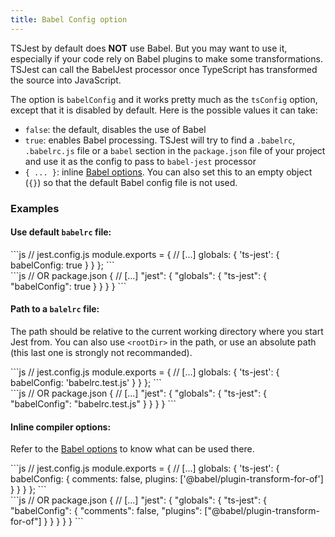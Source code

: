 ```yaml
---
title: Babel Config option
---
```


TSJest by default does **NOT** use Babel. But you may want to use it, especially if your code rely on Babel plugins to make some transformations. TSJest can call the BabelJest processor once TypeScript has transformed the source into JavaScript.

The option is `babelConfig` and it works pretty much as the `tsConfig` option, except that it is disabled by default. Here is the possible values it can take:
- `false`: the default, disables the use of Babel
- `true`: enables Babel processing. TSJest will try to find a `.babelrc`, `.babelrc.js` file or a `babel` section in the `package.json` file of your project and use it as the config to pass to `babel-jest` processor
- `{ ... }`: inline [Babel options](https://babeljs.io/docs/en/next/options). You can also set this to an empty object (`{}`) so that the default Babel config file is not used.

### Examples

#### Use default `babelrc` file:

<div class="row"><div class="col-md-6" markdown="block">
```js
// jest.config.js
module.exports = {
  // [...]
  globals: {
    'ts-jest': {
      babelConfig: true
    }
  }
};
```
</div><div class="col-md-6" markdown="block">
```js
// OR package.json
{
  // [...]
  "jest": {
    "globals": {
      "ts-jest": {
        "babelConfig": true
      }
    }
  }
}
```
</div></div>

#### Path to a `balelrc` file:

The path should be relative to the current working directory where you start Jest from. You can also use `<rootDir>` in the path, or use an absolute path (this last one is strongly not recommanded).

<div class="row"><div class="col-md-6" markdown="block">
```js
// jest.config.js
module.exports = {
  // [...]
  globals: {
    'ts-jest': {
      babelConfig: 'babelrc.test.js'
    }
  }
};
```
</div><div class="col-md-6" markdown="block">
```js
// OR package.json
{
  // [...]
  "jest": {
    "globals": {
      "ts-jest": {
        "babelConfig": "babelrc.test.js"
      }
    }
  }
}
```
</div></div>

#### Inline compiler options:

Refer to the [Babel options](https://babeljs.io/docs/en/next/options) to know what can be used there.

<div class="row"><div class="col-md-6" markdown="block">
```js
// jest.config.js
module.exports = {
  // [...]
  globals: {
    'ts-jest': {
      babelConfig: {
        comments: false,
        plugins: ['@babel/plugin-transform-for-of']
      }
    }
  }
};
```
</div><div class="col-md-6" markdown="block">
```js
// OR package.json
{
  // [...]
  "jest": {
    "globals": {
      "ts-jest": {
        "babelConfig": {
          "comments": false,
          "plugins": ["@babel/plugin-transform-for-of"]
        }
      }
    }
  }
}
```
</div></div>
